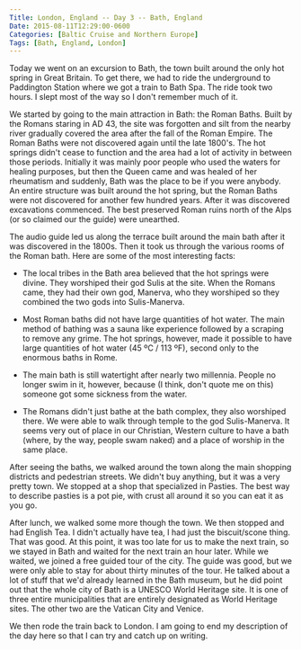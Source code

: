 ```yaml
---
Title: London, England -- Day 3 -- Bath, England
Date: 2015-08-11T12:29:00-0600
Categories: [Baltic Cruise and Northern Europe]
Tags: [Bath, England, London]
---
```


Today we went on an excursion to Bath, the town built around the only hot spring
in Great Britain. To get there, we had to ride the underground to Paddington
Station where we got a train to Bath Spa. The ride took two hours. I slept most
of the way so I don't remember much of it.

We started by going to the main attraction in Bath: the Roman Baths.  Built by
the Romans staring in AD 43, the site was forgotten and silt from the nearby
river gradually covered the area after the fall of the Roman Empire. The Roman
Baths were not discovered again until the late 1800's. The hot springs didn't
cease to function and the area had a lot of activity in between those periods.
Initially it was mainly poor people who used the waters for healing purposes,
but then the Queen came and was healed of her rheumatism and suddenly, Bath was
the place to be if you were anybody. An entire structure was built around the
hot spring, but the Roman Baths were not discovered for another few hundred
years. After it was discovered excavations commenced. The best preserved Roman
ruins north of the Alps (or so claimed our the guide) were unearthed.

The audio guide led us along the terrace built around the main bath after it was
discovered in the 1800s. Then it took us through the various rooms of the Roman
bath. Here are some of the most interesting facts:

-   The local tribes in the Bath area believed that the hot springs were divine.
    They worshiped their god Sulis at the site. When the Romans came, they had
    their own god, Manerva, who they worshiped so they combined the two gods
    into Sulis-Manerva.

-   Most Roman baths did not have large quantities of hot water. The main method
    of bathing was a sauna like experience followed by a scraping to remove any
    grime. The hot springs, however, made it possible to have large quantities
    of hot water (45 ºC / 113 ºF), second only to the enormous baths in Rome.

-   The main bath is still watertight after nearly two millennia. People no
    longer swim in it, however, because (I think, don't quote me on this)
    someone got some sickness from the water.

-   The Romans didn't just bathe at the bath complex, they also worshiped there.
    We were able to walk through temple to the god Sulis-Manerva. It seems very
    out of place in our Christian, Western culture to have a bath (where, by the
    way, people swam naked) and a place of worship in the same place.

After seeing the baths, we walked around the town along the main shopping
districts and pedestrian streets. We didn't buy anything, but it was a very
pretty town. We stopped at a shop that specialized in Pasties. The best way to
describe pasties is a pot pie, with crust all around it so you can eat it as you
go.

After lunch, we walked some more though the town. We then stopped and had
English Tea. I didn't actually have tea, I had just the biscuit/scone thing.
That was good. At this point, it was too late for us to make the next train, so
we stayed in Bath and waited for the next train an hour later. While we waited,
we joined a free guided tour of the city. The guide was good, but we were only
able to stay for about thirty minutes of the tour. He talked about a lot of
stuff that we'd already learned in the Bath museum, but he did point out that
the whole city of Bath is a UNESCO World Heritage site. It is one of three
entire municipalities that are entirely designated as World Heritage sites. The
other two are the Vatican City and Venice.

We then rode the train back to London. I am going to end my description of the
day here so that I can try and catch up on writing.
